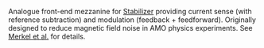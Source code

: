 Analogue front-end mezzanine for [Stabilizer](https://github.com/sinara-hw/stabilizer) providing current sense (with reference subtraction) and modulation (feedback + feedforward). Originally designed to reduce magnetic field noise in AMO physics experiments. See [Merkel et al.](https://arxiv.org/abs/1808.03310) for details.